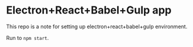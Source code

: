 # Electron+React+Babel+Gulp app

This repo is a note for setting up electron+react+babel+gulp environment.

Run to `npm start`.